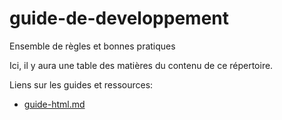 # guide-de-developpement
Ensemble de règles et bonnes pratiques

Ici, il y aura une table des matières du contenu de ce répertoire.

Liens sur les guides et ressources:
- [guide-html.md](https://github.com/annabelleouellet2241268/guide-de-developpement/blob/main/guide-html.md)
